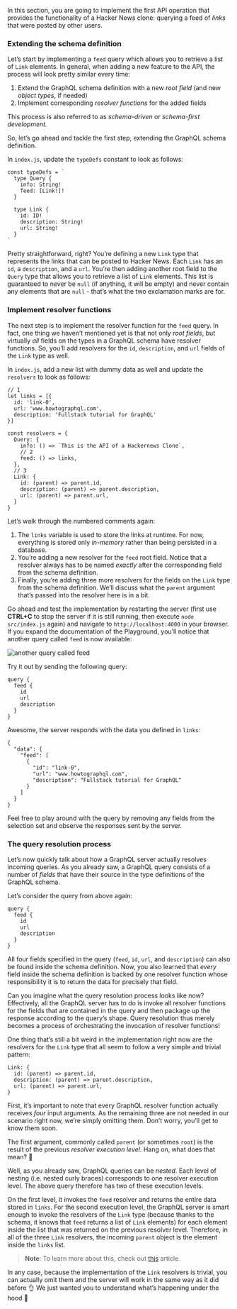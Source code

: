 In this section, you are going to implement the first API operation that provides the functionality of a Hacker News clone: querying a feed of *links* that were posted by other users.

### Extending the schema definition

Let’s start by implementing a `feed` query which allows you to retrieve a list of `Link` elements. In general, when adding a new feature to the API, the process will look pretty similar every time:

1.  Extend the GraphQL schema definition with a new *root field* (and new *object types*, if needed)
2.  Implement corresponding *resolver functions* for the added fields

This process is also referred to as *schema-driven* or *schema-first development*.

So, let’s go ahead and tackle the first step, extending the GraphQL schema definition.

In `index.js`, update the `typeDefs` constant to look as follows:

    const typeDefs = `
      type Query {
        info: String!
        feed: [Link!]!
      }

      type Link {
        id: ID!
        description: String!
        url: String!
      }
    `

Pretty straightforward, right? You’re defining a new `Link` type that represents the links that can be posted to Hacker News. Each `Link` has an `id`, a `description`, and a `url`. You’re then adding another root field to the `Query` type that allows you to retrieve a list of `Link` elements. This list is guaranteed to never be `null` (if anything, it will be empty) and never contain any elements that are `null` - that’s what the two exclamation marks are for.

### Implement resolver functions

The next step is to implement the resolver function for the `feed` query. In fact, one thing we haven’t mentioned yet is that not only *root fields*, but virtually *all* fields on the types in a GraphQL schema have resolver functions. So, you’ll add resolvers for the `id`, `description`, and `url` fields of the `Link` type as well.

In `index.js`, add a new list with dummy data as well and update the `resolvers` to look as follows:

    // 1
    let links = [{
      id: 'link-0',
      url: 'www.howtographql.com',
      description: 'Fullstack tutorial for GraphQL'
    }]

    const resolvers = {
      Query: {
        info: () => `This is the API of a Hackernews Clone`,
        // 2
        feed: () => links,
      },
      // 3
      Link: {
        id: (parent) => parent.id,
        description: (parent) => parent.description,
        url: (parent) => parent.url,
      }
    }

Let’s walk through the numbered comments again:

1.  The `links` variable is used to store the links at runtime. For now, everything is stored only *in-memory* rather than being persisted in a database.
2.  You’re adding a new resolver for the `feed` root field. Notice that a resolver always has to be named *exactly* after the corresponding field from the schema definition.
3.  Finally, you’re adding three more resolvers for the fields on the `Link` type from the schema definition. We’ll discuss what the `parent` argument that’s passed into the resolver here is in a bit.

Go ahead and test the implementation by restarting the server (first use **CTRL+C** to stop the server if it is still running, then execute `node src/index.js` again) and navigate to `http://localhost:4000` in your browser. If you expand the documentation of the Playground, you’ll notice that another query called `feed` is now available:

![another query called feed](https://imgur.com/0EQ5P9p.png)

Try it out by sending the following query:

    query {
      feed {
        id
        url
        description
      }
    }

Awesome, the server responds with the data you defined in `links`:

    {
      "data": {
        "feed": [
          {
            "id": "link-0",
            "url": "www.howtographql.com",
            "description": "Fullstack tutorial for GraphQL"
          }
        ]
      }
    }

Feel free to play around with the query by removing any fields from the selection set and observe the responses sent by the server.

### The query resolution process

Let’s now quickly talk about how a GraphQL server actually resolves incoming queries. As you already saw, a GraphQL query consists of a number of *fields* that have their source in the type definitions of the GraphQL schema.

Let’s consider the query from above again:

    query {
      feed {
        id
        url
        description
      }
    }

All four fields specified in the query (`feed`, `id`, `url`, and `description`) can also be found inside the schema definition. Now, you also learned that *every* field inside the schema definition is backed by one resolver function whose responsibility it is to return the data for precisely that field.

Can you imagine what the query resolution process looks like now? Effectively, all the GraphQL server has to do is invoke all resolver functions for the fields that are contained in the query and then package up the response according to the query’s shape. Query resolution thus merely becomes a process of orchestrating the invocation of resolver functions!

One thing that’s still a bit weird in the implementation right now are the resolvers for the `Link` type that all seem to follow a very simple and trivial pattern:

    Link: {
      id: (parent) => parent.id,
      description: (parent) => parent.description,
      url: (parent) => parent.url,
    }

First, it’s important to note that every GraphQL resolver function actually receives *four* input arguments. As the remaining three are not needed in our scenario right now, we’re simply omitting them. Don’t worry, you’ll get to know them soon.

The first argument, commonly called `parent` (or sometimes `root`) is the result of the previous *resolver execution level*. Hang on, what does that mean? 🤔

Well, as you already saw, GraphQL queries can be *nested*. Each level of nesting (i.e. nested curly braces) corresponds to one resolver execution level. The above query therefore has two of these execution levels.

On the first level, it invokes the `feed` resolver and returns the entire data stored in `links`. For the second execution level, the GraphQL server is smart enough to invoke the resolvers of the `Link` type (because thanks to the schema, it knows that `feed` returns a list of `Link` elements) for each element inside the list that was returned on the previous resolver level. Therefore, in all of the three `Link` resolvers, the incoming `parent` object is the element inside the `links` list.

> **Note**: To learn more about this, check out [this](https://www.prisma.io/blog/graphql-server-basics-the-schema-ac5e2950214e#9d03) article.

In any case, because the implementation of the `Link` resolvers is trivial, you can actually omit them and the server will work in the same way as it did before 👌 We just wanted you to understand what’s happening under the hood 🚗
